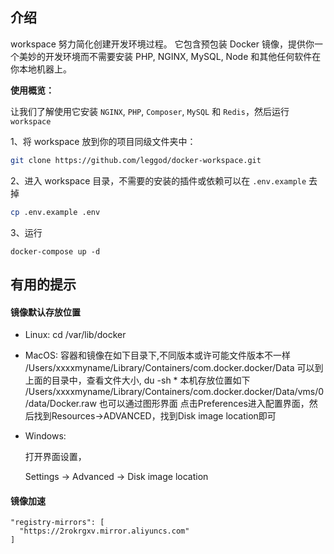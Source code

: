 ## 介绍

workspace 努力简化创建开发环境过程。
它包含预包装 Docker 镜像，提供你一个美妙的开发环境而不需要安装 PHP, NGINX, MySQL, Node 和其他任何软件在你本地机器上。

**使用概览：**

让我们了解使用它安装 `NGINX`, `PHP`, `Composer`, `MySQL` 和 `Redis`，然后运行 `workspace`

1、将 workspace 放到你的项目同级文件夹中：
```bash
git clone https://github.com/leggod/docker-workspace.git
```

2、进入 workspace 目录，不需要的安装的插件或依赖可以在 `.env.example` 去掉 
 ```bash
cp .env.example .env
```

3、运行
```
docker-compose up -d
```

## 有用的提示

#### 镜像默认存放位置

- Linux:
  cd /var/lib/docker

- MacOS:
  容器和镜像在如下目录下,不同版本或许可能文件版本不一样
  /Users/xxxxmyname/Library/Containers/com.docker.docker/Data
  可以到上面的目录中，查看文件大小, du -sh *
  本机存放位置如下
  /Users/xxxxmyname/Library/Containers/com.docker.docker/Data/vms/0/data/Docker.raw
  也可以通过图形界面
  点击Preferences进入配置界面，然后找到Resources->ADVANCED，找到Disk image location即可

- Windows:

  打开界面设置，

  Settings -> Advanced -> Disk image location

#### 镜像加速

```
"registry-mirrors": [
  "https://2rokrgxv.mirror.aliyuncs.com"
]
```